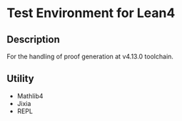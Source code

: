 # Test Environment for Lean4

## Description

For the handling of proof generation at v4.13.0 toolchain.

## Utility

- Mathlib4
- Jixia
- REPL
